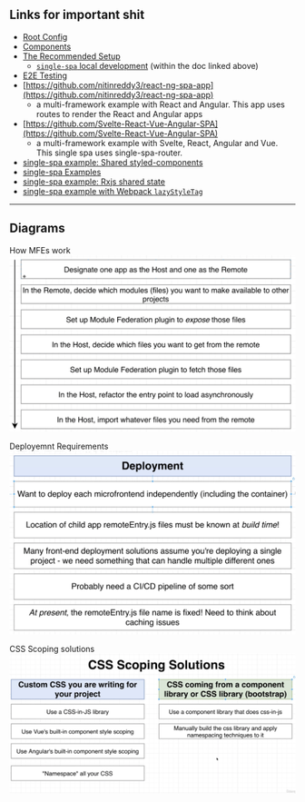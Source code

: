 ## Links for important shit

- [Root Config](https://single-spa.js.org/docs/configuration/)
- [Components](https://single-spa.js.org/docs/building-applications)
- [The Recommended Setup](https://single-spa.js.org/docs/recommended-setup/)
  - [`single-spa` local development](https://single-spa.js.org/docs/recommended-setup/#local-development) (within the doc linked above)
- [E2E Testing](https://single-spa.js.org/docs/testing/e2e)
- [https://github.com/nitinreddy3/react-ng-spa-app](https://github.com/nitinreddy3/react-ng-spa-app)
  - a multi-framework example with React and Angular. This app uses routes to render the React and Angular apps
- [https://github.com/Svelte-React-Vue-Angular-SPA](https://github.com/Svelte-React-Vue-Angular-SPA)
  - a multi-framework example with Svelte, React, Angular and Vue. This single spa uses single-spa-router.
- [single-spa example: Shared styled-components](https://github.com/filoxo/single-spa-example-shared-styled-components)
- [single-spa Examples](https://github.com/daniloesk/single-spa-examples)
- [single-spa example: Rxjs shared state](https://github.com/filoxo/single-spa-example-rxjs-shared-state)
- [single-spa example with Webpack `lazyStyleTag`](https://github.com/filoxo/single-spa-example-webpack-lazystyletag)

---

## Diagrams

How MFEs work
![how](../_images/how.png)

Deployemnt Requirements
![deployment requirements](../_images/deployment-requirements.png)

CSS Scoping solutions
![css scoping solutions](../_images/css-scoping-solutions.png)
